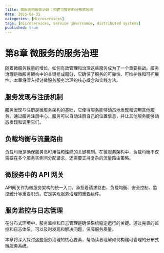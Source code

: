 ```yaml
---
title: 微服务的服务治理：构建可管理的分布式系统
date: 2025-08-31
categories: [Microservices]
tags: [microservices, service governance, distributed systems]
published: true
---
```


# 第8章 微服务的服务治理

随着微服务数量的增长，如何有效管理和治理这些服务成为了一个重要挑战。服务治理是微服务架构中的关键组成部分，它确保了服务的可靠性、可维护性和可扩展性。本章将深入探讨微服务服务治理的核心概念和实践方法。

## 服务发现与注册机制

服务发现与注册是微服务架构的基础，它使得服务能够动态地发现和调用其他服务。通过服务注册中心，服务可以自动注册自己的位置信息，并让其他服务能够动态发现和调用它们。

## 负载均衡与流量路由

负载均衡是确保服务高可用性和性能的关键机制。在微服务架构中，负载均衡不仅需要在多个服务实例间分配请求，还需要支持复杂的流量路由策略。

## 微服务中的 API 网关

API网关作为微服务架构的统一入口，承担着请求路由、负载均衡、安全控制、监控统计等重要职责。它是实现服务治理的重要组件。

## 服务监控与日志管理

在分布式环境中，服务监控和日志管理是确保系统稳定运行的关键。通过完善的监控和日志体系，可以及时发现和解决问题，保障服务质量。

本章将深入探讨这些服务治理的核心要素，帮助读者理解如何构建可管理的分布式微服务系统。